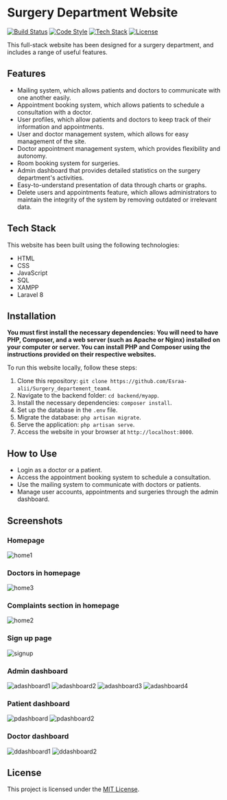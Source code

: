 # Surgery Department Website

[![Build Status](https://img.shields.io/badge/build-passing-brightgreen.svg)](https://github.com/)
[![Code Style](https://img.shields.io/badge/code%20style-PSR--2-blue.svg)](https://www.php-fig.org/psr/psr-2/)
[![Tech Stack](https://img.shields.io/badge/tech%20stack-HTML%2C%20CSS%2C%20JavaScript%2C%20SQL%2C%20XAMPP%2C%20Laravel%208-yellow)](https://laravel.com/)
[![License](https://img.shields.io/badge/license-MIT-blue.svg)](https://opensource.org/licenses/MIT)

This full-stack website has been designed for a surgery department, and includes a range of useful features.

## Features

* Mailing system, which allows patients and doctors to communicate with one another easily.
* Appointment booking system, which allows patients to schedule a consultation with a doctor.
* User profiles, which allow patients and doctors to keep track of their information and appointments.
* User and doctor management system, which allows for easy management of the site.
* Doctor appointment management system, which provides flexibility and autonomy.
* Room booking system for surgeries.
* Admin dashboard that provides detailed statistics on the surgery department's activities.
* Easy-to-understand presentation of data through charts or graphs.
* Delete users and appointments feature, which allows administrators to maintain the integrity of the system by removing outdated or irrelevant data.

## Tech Stack

This website has been built using the following technologies:

* HTML
* CSS
* JavaScript
* SQL
* XAMPP
* Laravel 8

## Installation
**You must first install the necessary dependencies: You will need to have PHP, Composer, and a web server (such as Apache or Nginx) installed on your computer or server. You can install PHP and Composer using the instructions provided on their respective websites.**

To run this website locally, follow these steps:

1. Clone this repository: `git clone https://github.com/Esraa-alii/Surgery_departement_team4`.
2. Navigate to the backend folder: `cd backend/myapp`.
2. Install the necessary dependencies: `composer install`.
3. Set up the database in the `.env` file.
4. Migrate the database: `php artisan migrate`.
5. Serve the application: `php artisan serve`.
6. Access the website in your browser at `http://localhost:8000`.


## How to Use

* Login as a doctor or a patient.
* Access the appointment booking system to schedule a consultation.
* Use the mailing system to communicate with doctors or patients.
* Manage user accounts, appointments and surgeries through the admin dashboard.

## Screenshots

### Homepage
![home1](https://user-images.githubusercontent.com/81246343/235548660-8fd37dfb-fe7e-48de-a73e-26a6143f0465.png)

### Doctors in homepage
![home3](https://user-images.githubusercontent.com/81246343/235548685-632c225d-1d41-486d-9179-34d9e9812835.png)

### Complaints section in homepage
![home2](https://user-images.githubusercontent.com/81246343/235548715-be5503ce-d64f-4215-ab05-d48c9ee1ee32.png)

### Sign up page
![signup](https://user-images.githubusercontent.com/81246343/235548827-fe1a6d98-4044-4d64-9ef1-f9b05c05b10d.png)

### Admin dashboard
![adashboard1](https://user-images.githubusercontent.com/81246343/235548971-dc8a45f6-fdb2-4a93-b290-7742cf053eff.png)
![adashboard2](https://user-images.githubusercontent.com/81246343/235548983-758b9fe3-d963-461d-aee5-e4797d6110a6.png)
![adashboard3](https://user-images.githubusercontent.com/81246343/235548986-27d8f53b-684a-4bc4-8fac-ec3e8473deb3.png)
![adashboard4](https://user-images.githubusercontent.com/81246343/235548989-45bc51e4-3424-4524-96ae-1a8940bbe0af.png)

### Patient dashboard
![pdashboard](https://user-images.githubusercontent.com/81246343/235549064-1b0bad2a-882b-4d41-b8b4-ad526b85d71c.png)
![pdashboard2](https://user-images.githubusercontent.com/81246343/235549077-be32a40e-2976-4ad1-b9d9-a84d27b43d90.png)

### Doctor dashboard
![ddashboard1](https://user-images.githubusercontent.com/81246343/235549099-0140b316-b9c6-40ba-b998-02a3ce3eb0db.png)
![ddashboard2](https://user-images.githubusercontent.com/81246343/235549106-24ec7171-2860-43d8-b353-111cd31d91a7.png)


## License

This project is licensed under the [MIT License](https://opensource.org/licenses/MIT).
